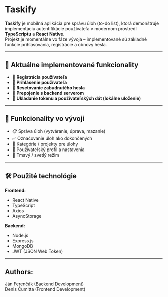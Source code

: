 # Taskify

**Taskify** je mobilná aplikácia pre správu úloh (to-do list), ktorá demonštruje implementáciu autentifikácie používateľa v modernom prostredí **TypeScriptu** a **React Native**.  
Projekt je momentálne vo fáze vývoja – implementované sú základné funkcie prihlasovania, registrácie a obnovy hesla.

---

## 🚀 Aktuálne implementované funkcionality

- 🔐 **Registrácia používateľa**
- 🔑 **Prihlásenie používateľa**
- 🔁 **Resetovanie zabudnutého hesla**
- 📡 **Prepojenie s backend serverom**
- 💾 **Ukladanie tokenu a používateľských dát (lokálne uloženie)**

---

## 🧩 Funkcionality vo vývoji

- 📋 Správa úloh (vytváranie, úprava, mazanie)  
- ✅ Označovanie úloh ako dokončených  
- 🧠 Kategórie / projekty pre úlohy  
- 👤 Používateľský profil a nastavenia  
- 🌙 Tmavý / svetlý režim

---

## 🛠 Použité technológie

**Frontend:**
- React Native
- TypeScript
- Axios
- AsyncStorage

**Backend:**
- Node.js
- Express.js
- MongoDB
- JWT (JSON Web Token)

---

## Authors:<br> 
Ján Ferenčák (Backend Development)<br>
Denis Čumitta (Frontend Development)
